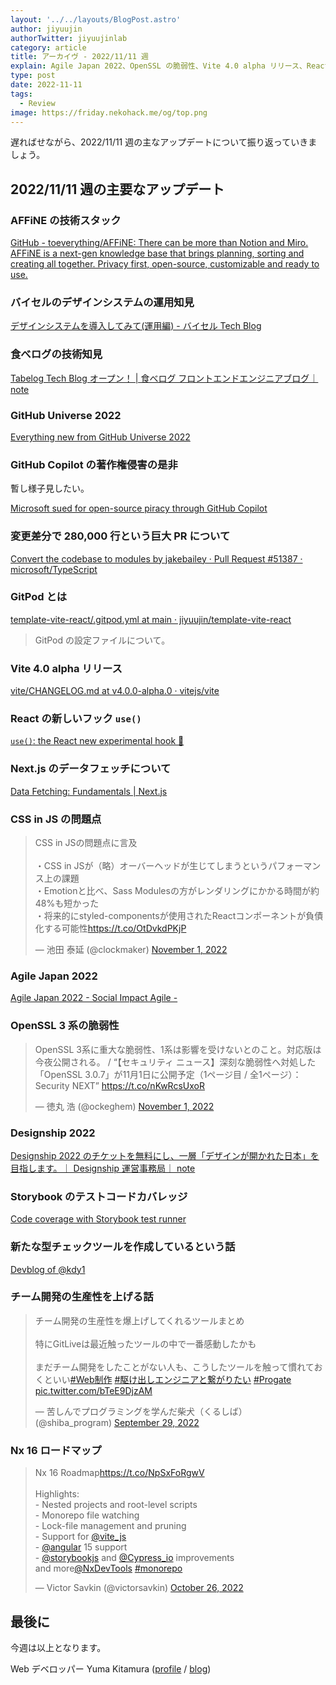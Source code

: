 ```yaml
---
layout: '../../layouts/BlogPost.astro'
author: jiyuujin
authorTwitter: jiyuujinlab
category: article
title: アーカイヴ - 2022/11/11 週
explain: Agile Japan 2022、OpenSSL の脆弱性、Vite 4.0 alpha リリース、React の新しいフック use()、
type: post
date: 2022-11-11
tags:
  - Review
image: https://friday.nekohack.me/og/top.png
---
```


遅ればせながら、2022/11/11 週の主なアップデートについて振り返っていきましょう。

## 2022/11/11 週の主要なアップデート

### AFFiNE の技術スタック

[GitHub - toeverything/AFFiNE: There can be more than Notion and Miro. AFFiNE is a next-gen knowledge base that brings planning, sorting and creating all together. Privacy first, open-source, customizable and ready to use.](https://github.com/toeverything/AFFiNE)

### バイセルのデザインシステムの運用知見

[デザインシステムを導入してみて(運用編) - バイセル Tech Blog](https://tech.buysell-technologies.com/entry/2022/11/09/090023)

### 食べログの技術知見

[Tabelog Tech Blog オープン！ | 食べログ フロントエンドエンジニアブログ｜ note](https://note.com/tabelog_frontend/n/nd42069881cd8)

### GitHub Universe 2022

[Everything new from GitHub Universe 2022](https://github.blog/2022-11-09-everything-new-from-github-universe-2022/)

### GitHub Copilot の著作権侵害の是非

暫し様子見したい。

[Microsoft sued for open-source piracy through GitHub Copilot](https://www.bleepingcomputer.com/news/security/microsoft-sued-for-open-source-piracy-through-github-copilot/)

### 変更差分で 280,000 行という巨大 PR について

[Convert the codebase to modules by jakebailey · Pull Request #51387 · microsoft/TypeScript](https://github.com/microsoft/TypeScript/pull/51387#pullrequestreview-1167397722)

### GitPod とは

[template-vite-react/.gitpod.yml at main · jiyuujin/template-vite-react](https://github.com/jiyuujin/template-vite-react/blob/main/.gitpod.yml)

> GitPod の設定ファイルについて。

### Vite 4.0 alpha リリース

[vite/CHANGELOG.md at v4.0.0-alpha.0 · vitejs/vite](https://github.com/vitejs/vite/blob/v4.0.0-alpha.0/packages/vite/CHANGELOG.md)

### React の新しいフック `use()`

[`use()`: the React new experimental hook 🚀](https://xebia.com/blog/use-hook-the-new-experimental-javascript-react-feature/)

### Next.js のデータフェッチについて

[Data Fetching: Fundamentals | Next.js](https://beta.nextjs.org/docs/data-fetching/fundamentals#)

### CSS in JS の問題点

<blockquote class="twitter-tweet"><p lang="ja" dir="ltr">CSS in JSの問題点に言及<br><br>・CSS in JSが（略）オーバーヘッドが生じてしまうというパフォーマンス上の課題<br>・Emotionと比べ、Sass Modulesの方がレンダリングにかかる時間が約48%も短かった<br>・将来的にstyled-componentsが使用されたReactコンポーネントが負債化する可能性<a href="https://t.co/OtDvkdPKjP">https://t.co/OtDvkdPKjP</a></p>&mdash; 池田 泰延 (@clockmaker) <a href="https://twitter.com/clockmaker/status/1587434971471699968?ref_src=twsrc%5Etfw">November 1, 2022</a></blockquote> <script async src="https://platform.twitter.com/widgets.js" charset="utf-8"></script>

### Agile Japan 2022

[Agile Japan 2022 - Social Impact Agile -](https://2022.agilejapan.jp/)

### OpenSSL 3 系の脆弱性

<blockquote class="twitter-tweet"><p lang="ja" dir="ltr">OpenSSL 3系に重大な脆弱性、1系は影響を受けないとのこと。対応版は今夜公開される。 / “【セキュリティ ニュース】深刻な脆弱性へ対処した「OpenSSL 3.0.7」が11月1日に公開予定（1ページ目 / 全1ページ）：Security NEXT” <a href="https://t.co/nKwRcsUxoR">https://t.co/nKwRcsUxoR</a></p>&mdash; 徳丸 浩 (@ockeghem) <a href="https://twitter.com/ockeghem/status/1587438538668183552?ref_src=twsrc%5Etfw">November 1, 2022</a></blockquote> <script async src="https://platform.twitter.com/widgets.js" charset="utf-8"></script>

### Designship 2022

[Designship 2022 のチケットを無料にし、一層「デザインが開かれた日本」を目指します。｜ Designship 運営事務局｜ note](https://note.com/designship_jp/n/nffca31969cbf)

### Storybook のテストコードカバレッジ

[Code coverage with Storybook test runner](https://storybook.js.org/blog/code-coverage-with-the-storybook-test-runner/)

### 新たな型チェックツールを作成しているという話

[Devblog of @kdy1](https://kdy1.dev/posts/2022/10/open-sourcing-stc)

### チーム開発の生産性を上げる話

<blockquote class="twitter-tweet"><p lang="ja" dir="ltr">チーム開発の生産性を爆上げしてくれるツールまとめ<br><br>特にGitLiveは最近触ったツールの中で一番感動したかも<br><br>まだチーム開発をしたことがない人も、こうしたツールを触って慣れておくといい<a href="https://twitter.com/hashtag/Web%E5%88%B6%E4%BD%9C?src=hash&amp;ref_src=twsrc%5Etfw">#Web制作</a> <a href="https://twitter.com/hashtag/%E9%A7%86%E3%81%91%E5%87%BA%E3%81%97%E3%82%A8%E3%83%B3%E3%82%B8%E3%83%8B%E3%82%A2%E3%81%A8%E7%B9%8B%E3%81%8C%E3%82%8A%E3%81%9F%E3%81%84?src=hash&amp;ref_src=twsrc%5Etfw">#駆け出しエンジニアと繋がりたい</a> <a href="https://twitter.com/hashtag/Progate?src=hash&amp;ref_src=twsrc%5Etfw">#Progate</a> <a href="https://t.co/bTeE9DjzAM">pic.twitter.com/bTeE9DjzAM</a></p>&mdash; 苦しんでプログラミングを学んだ柴犬（くるしば） (@shiba_program) <a href="https://twitter.com/shiba_program/status/1575394954649608192?ref_src=twsrc%5Etfw">September 29, 2022</a></blockquote> <script async src="https://platform.twitter.com/widgets.js" charset="utf-8"></script>

### Nx 16 ロードマップ

<blockquote class="twitter-tweet"><p lang="en" dir="ltr">Nx 16 Roadmap<a href="https://t.co/NpSxFoRgwV">https://t.co/NpSxFoRgwV</a><br><br>Highlights: <br>- Nested projects and root-level scripts<br>- Monorepo file watching<br>- Lock-file management and pruning<br>- Support for <a href="https://twitter.com/vite_js?ref_src=twsrc%5Etfw">@vite_js</a> <br>- <a href="https://twitter.com/angular?ref_src=twsrc%5Etfw">@angular</a> 15 support <br>- <a href="https://twitter.com/storybookjs?ref_src=twsrc%5Etfw">@storybookjs</a> and <a href="https://twitter.com/Cypress_io?ref_src=twsrc%5Etfw">@Cypress_io</a> improvements<br>and more<a href="https://twitter.com/NxDevTools?ref_src=twsrc%5Etfw">@NxDevTools</a> <a href="https://twitter.com/hashtag/monorepo?src=hash&amp;ref_src=twsrc%5Etfw">#monorepo</a></p>&mdash; Victor Savkin (@victorsavkin) <a href="https://twitter.com/victorsavkin/status/1585330692883243008?ref_src=twsrc%5Etfw">October 26, 2022</a></blockquote> <script async src="https://platform.twitter.com/widgets.js" charset="utf-8"></script>

## 最後に

今週は以上となります。

Web デベロッパー Yuma Kitamura ([profile](https://yuma-kitamura.nekohack.me/) / [blog](https://blog.nekohack.me/))
